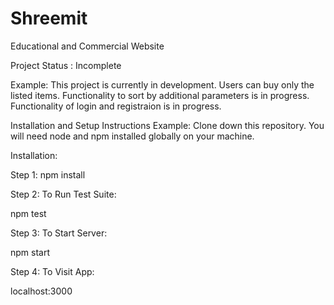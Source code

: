 # Shreemit
Educational and Commercial Website

Project Status : Incomplete

Example:
This project is currently in development. Users can buy only the listed items. Functionality to sort by additional parameters is in progress. Functionality of login and registraion is in progress.

Installation and Setup Instructions
Example:
Clone down this repository. You will need node and npm installed globally on your machine.

Installation:

Step 1:
npm install

Step 2:
To Run Test Suite:

npm test

Step 3:
To Start Server:

npm start

Step 4:
To Visit App:

localhost:3000
